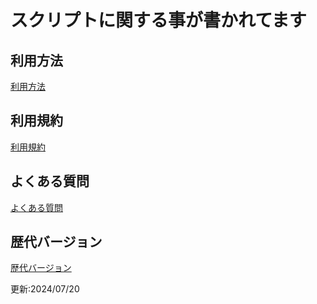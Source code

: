# スクリプトに関する事が書かれてます


## 利用方法
[利用方法](https://hazimeteotukai.github.io/_____Hazimete_Otukai_script_____/利用方法)

## 利用規約
[利用規約](https://hazimeteotukai.github.io/_____Hazimete_Otukai_script_____/ジャンル分け利用規約)

## よくある質問
[よくある質問](https://hazimeteotukai.github.io/_____Hazimete_Otukai_script_____/よくある質問)

## 歴代バージョン
[歴代バージョン](https://hazimeteotukai.github.io/_____Hazimete_Otukai_script_____/歴代バージョン)


更新:2024/07/20
